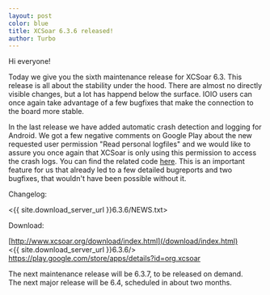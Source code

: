 ```yaml
---
layout: post
color: blue
title: XCSoar 6.3.6 released!
author: Turbo
---
```

Hi everyone!

Today we give you the sixth maintenance release for XCSoar 6.3. This release
is all about the stability under the hood. There are almost no directly visible
changes, but a lot has happend below the surface. IOIO users can once again
take advantage of a few bugfixes that make the connection to the board more
stable. 

In the last release we have added automatic crash detection and logging for
Android. We got a few negative comments on Google Play about the new requested
user permission "Read personal logfiles" and we would like to assure you once
again that XCSoar is only using this permission to access the crash logs. You
can find the related code
[here](http://git.xcsoar.org/cgit/master/xcsoar.git/tree/src/Android/LogCat.cpp).
This is an important feature for us that already led to a few detailed
bugreports and two bugfixes, that wouldn't have been possible without it.

Changelog:

  <{{ site.download_server_url }}6.3.6/NEWS.txt>

Download:

  [http://www.xcsoar.org/download/index.html](/download/index.html)  
  <{{ site.download_server_url }}6.3.6/>  
  <https://play.google.com/store/apps/details?id=org.xcsoar>

The next maintenance release will be 6.3.7, to be released on demand.  
The next major release will be 6.4, scheduled in about two months.
